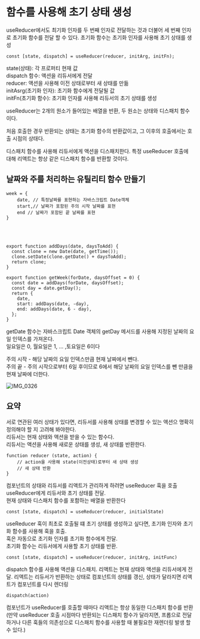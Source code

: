 # 함수를 사용해 초기 상태 생성

useReducer에서도 최기화 인자를 두 번째 인자로 전달하는 것과 더불어 세 번째 인자로 초기화 함수를 전달 할 수 있다.
초기화 함수는 초기화 인자를 사용해 초기 상태를 생성

`const [state, dispatch] = useReducer(reducer, initArg, initFn);`

state(상태): 각 프로퍼티 현재 값 <br/>
dispatch 함수: 액션을 리듀서에게 전달 <br/>
reducer: 액션을 사용해 이전 상태로부터 새 상태를 만듦 <br/>
initAsrg(초기화 인자): 초기화 함수에게 전달될 값 <br/>
initFn(초기화 함수): 초기화 인자를 사용해 리듀서의 초기 상태를 생성 <br/>

useReducer는 2개의 원소가 들어있는 배열을 반환, 두 원소는 상태와 디스패치 함수이다. 

처음 호출한 경우 반환되는 상태는 초기화 함수의 반환값이고, 그 이후의 호출에서는 호출 시점의 상태다.

디스패치 함수를 사용해 리듀서에게 액션을 디스패치한다. 특정 useReducer 호출에 대해 리액트는 항상 같은 디스패치 함수를 반환할 것이다.

## 날짜와 주를 처리하는 유틸리티 함수 만들기

```
week = {
    date, // 특정날짜를 표현하는 자바스크립트 Date객체
    start,// 날짜가 포함된 주의 시작 날짜를 표현
    end // 날짜가 포함된 끝 날짜를 표현
}
```

<br/><br/>

```
export function addDays(date, daysToAdd) {
  const clone = new Date(date, getTime());
  clone.setDate(clone.getDate() + daysToAdd);
  return clone;
}

export function getWeek(forDate, daysOffset = 0) {
  const date = addDays(forDate, daysOffset);
  const day = date.getDay();
  return {
    date,
    start: addDays(date, -day),
    end: addDays(date, 6 - day),
  };
}
```

getDate 함수는 자바스크립트 Date 객체의 getDay 메서드를 사용해 지정된 날짜의 요일 인덱스를 가져온다.<br/>
일요일은 0, 월요일은 1, ... ,토요일은 6이다

주의 시작 - 해당 날짜의 요일 인덱스만큼 현재 날짜에서 뺀다.<br/>
주의 끝 - 주의 시작으로부터 6일 후이므로 6에서 해당 날짜의 요일 인덱스를 뺀 만큼을 현재 날짜에 더한다.

![IMG_0326](https://github.com/user-attachments/assets/0ea49cdb-1063-47ae-bd4e-08b8a3019853)

## 요약

서로 연관된 여러 상태가 있다면, 리듀서를 사용해 상태를 변경할 수 있는 액션으 명확히 정의해야 할 지 고려해 봐야한다.<br/>
리듀서는 현재 상태와 액션을 받을 수 있는 함수다.<br/>
리듀서는 액션을 사용해 새로운 상태를 생성, 새 상태를 반환한다.<br/>

```
function reducer (state, action) {
    // action을 사용해 state(이전상태)로부터 새 상태 생성
    // 새 상태 반환
}
```

컴포넌트의 상태와 리듀서를 리액트가 관리하게 하려면 useReducer 훅을 호출
useReducer에게 리듀서와 초기 상태를 전달. <br/>현재 상태와 디스패치 함수를 포함하는 배열을 반환한다

```
const [state, dispatch] = useReducer(reducer, initialState) 
```

useReducer 훅이 최초로 호출될 떄 초기 상태를 생성하고 싶다면, 초기화 인자와 초기화 함수를 사용해 훅을 호출.<br/>
훅은 자동으로 초기화 인자를 초기화 함수에게 전달.<br/>
초기화 함수는 리듀서에게 사용할 초기 상태를 반환.

```
const [state, dispatch] = useReducer(reducer, initArg, initFunc)
```


dispatch 함수를 사용해 액션을 디스패치.
리액트는 현재 상태와 액션을 리듀서에게 전달. 
리액트는 리듀서가 반환하는 상태로 컴포넌트의 상태를 갱신, 상태가 달라지면 리액트가 컴포넌트를 다시 렌더링

`dispatch(action)`

컴포넌트가 useReducer를 호출할 때마다 리액트는 항상 동일한 디스패치 함수를 반환(만약 useReducer 호출 시점마다 반환되는 디스패치 함수가 달라지면, 프롭으로 전달하거나 다른 훅들의 의존성으로 디스패치 함수를 사용할 때 불필요한 재렌더링 발생 할 수 있다.)